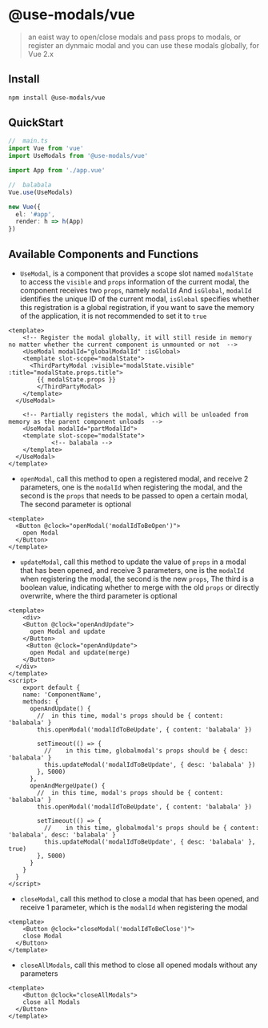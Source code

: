 # @use-modals/vue

> an eaist way to open/close modals and pass props to modals, or register an dynmaic modal and you can use these modals globally, for Vue 2.x

## Install

```bash
npm install @use-modals/vue
```

## QuickStart

```typescript
//	main.ts
import Vue from 'vue'
import UseModals from '@use-modals/vue'

import App from './app.vue'

//	balabala
Vue.use(UseModals)

new Vue({
  el: '#app',
  render: h => h(App)
})
```

## Available Components and Functions

- `UseModal`, is a component that provides a scope slot named `modalState` to access the `visible` and `props` information of the current modal, the component receives two `props`, namely `modalId` And `isGlobal`, `modalId` identifies the unique ID of the current modal, `isGlobal` specifies whether this registration is a global registration, if you want to save the memory of the application, it is not recommended to set it to `true`

```vue
<template>
	<!-- Register the modal globally, it will still reside in memory no matter whether the current component is unmounted or not  -->
	<UseModal modalId="globalModalId" :isGlobal>
  	<template slot-scope="modalState">
      <ThirdPartyModal :visible="modalState.visible" :title="modalState.props.title">
        {{ modalState.props }}
  		</ThirdPartyModal>
    </template>
  </UseModal>

	<!-- Partially registers the modal, which will be unloaded from memory as the parent component unloads  -->
	<UseModal modalId="partModalId">
  	<template slot-scope="modalState">
			<!-- balabala -->
    </template>
  </UseModal>
</template>
```

- `openModal`, call this method to open a registered modal, and receive 2 parameters, one is the `modalId` when registering the modal, and the second is the `props` that needs to be passed to open a certain modal, The second parameter is optional

```vue
<template>
  <Button @clock="openModal('modalIdToBeOpen')">
    open Modal
  </Button>
</template>
```



- `updateModal`, call this method to update the value of `props` in a modal that has been opened, and receive 3 parameters, one is the `modalId` when registering the modal, the second is the new `props`, The third is a boolean value, indicating whether to merge with the old `props` or directly overwrite, where the third parameter is optional

```vue
<template>
	<div>    
    <Button @clock="openAndUpdate">
      open Modal and update
    </Button>
     <Button @clock="openAndUpdate">
      open Modal and update(merge)
    </Button>
  </div>
</template>
<script>
	export default {
    name: 'ComponentName',
    methods: {
      openAndUpdate() {
        //	in this time, modal's props should be { content: 'balabala' }
        this.openModal('modalIdToBeUpdate', { content: 'balabala' })
        
        setTimeout(() => {
          //	in this time, globalmodal's props should be { desc: 'balabala' }
          this.updateModal('modalIdToBeUpdate', { desc: 'balabala' })
        }, 5000)
      },
      openAndMergeUpate() {
        //	in this time, modal's props should be { content: 'balabala' }
        this.openModal('modalIdToBeUpdate', { content: 'balabala' })
        
        setTimeout(() => {
          //	in this time, globalmodal's props should be { content: 'balabala', desc: 'balabala' }
          this.updateModal('modalIdToBeUpdate', { desc: 'balabala' }, true)
        }, 5000)
      }
    }
  }
</script>
```

- `closeModal`, call this method to close a modal that has been opened, and receive 1 parameter, which is the `modalId` when registering the modal

```vue
<template>
	<Button @clock="closeModal('modalIdToBeClose')">
    close Modal
  </Button>
</template>
```

- `closeAllModals`, call this method to close all opened modals without any parameters

```vue
<template>
	<Button @clock="closeAllModals">
    close all Modals
  </Button>
</template>
```

